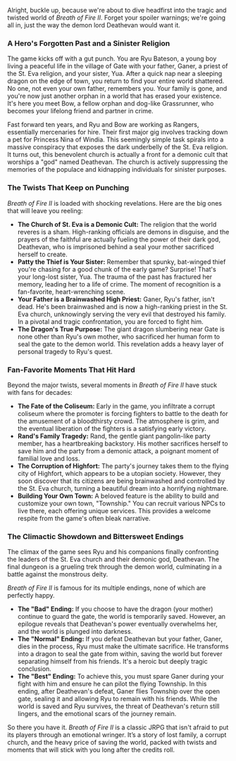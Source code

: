 Alright, buckle up, because we're about to dive headfirst into the tragic and twisted world of *Breath of Fire II*. Forget your spoiler warnings; we're going all in, just the way the demon lord Deathevan would want it.

### A Hero's Forgotten Past and a Sinister Religion

The game kicks off with a gut punch. You are Ryu Bateson, a young boy living a peaceful life in the village of Gate with your father, Ganer, a priest of the St. Eva religion, and your sister, Yua. After a quick nap near a sleeping dragon on the edge of town, you return to find your entire world shattered. No one, not even your own father, remembers you. Your family is gone, and you're now just another orphan in a world that has erased your existence. It's here you meet Bow, a fellow orphan and dog-like Grassrunner, who becomes your lifelong friend and partner in crime.

Fast forward ten years, and Ryu and Bow are working as Rangers, essentially mercenaries for hire. Their first major gig involves tracking down a pet for Princess Nina of Windia. This seemingly simple task spirals into a massive conspiracy that exposes the dark underbelly of the St. Eva religion. It turns out, this benevolent church is actually a front for a demonic cult that worships a "god" named Deathevan. The church is actively suppressing the memories of the populace and kidnapping individuals for sinister purposes.

### The Twists That Keep on Punching

*Breath of Fire II* is loaded with shocking revelations. Here are the big ones that will leave you reeling:

* **The Church of St. Eva is a Demonic Cult:** The religion that the world reveres is a sham. High-ranking officials are demons in disguise, and the prayers of the faithful are actually fueling the power of their dark god, Deathevan, who is imprisoned behind a seal your mother sacrificed herself to create.
* **Patty the Thief is Your Sister:** Remember that spunky, bat-winged thief you're chasing for a good chunk of the early game? Surprise! That's your long-lost sister, Yua. The trauma of the past has fractured her memory, leading her to a life of crime. The moment of recognition is a fan-favorite, heart-wrenching scene.
* **Your Father is a Brainwashed High Priest:** Ganer, Ryu's father, isn't dead. He's been brainwashed and is now a high-ranking priest in the St. Eva church, unknowingly serving the very evil that destroyed his family. In a pivotal and tragic confrontation, you are forced to fight him.
* **The Dragon's True Purpose:** The giant dragon slumbering near Gate is none other than Ryu's own mother, who sacrificed her human form to seal the gate to the demon world. This revelation adds a heavy layer of personal tragedy to Ryu's quest.

### Fan-Favorite Moments That Hit Hard

Beyond the major twists, several moments in *Breath of Fire II* have stuck with fans for decades:

* **The Fate of the Coliseum:** Early in the game, you infiltrate a corrupt coliseum where the promoter is forcing fighters to battle to the death for the amusement of a bloodthirsty crowd. The atmosphere is grim, and the eventual liberation of the fighters is a satisfying early victory.
* **Rand's Family Tragedy:** Rand, the gentle giant pangolin-like party member, has a heartbreaking backstory. His mother sacrifices herself to save him and the party from a demonic attack, a poignant moment of familial love and loss.
* **The Corruption of Highfort:** The party's journey takes them to the flying city of Highfort, which appears to be a utopian society. However, they soon discover that its citizens are being brainwashed and controlled by the St. Eva church, turning a beautiful dream into a horrifying nightmare.
* **Building Your Own Town:** A beloved feature is the ability to build and customize your own town, "Township." You can recruit various NPCs to live there, each offering unique services. This provides a welcome respite from the game's often bleak narrative.

### The Climactic Showdown and Bittersweet Endings

The climax of the game sees Ryu and his companions finally confronting the leaders of the St. Eva church and their demonic god, Deathevan. The final dungeon is a grueling trek through the demon world, culminating in a battle against the monstrous deity.

*Breath of Fire II* is famous for its multiple endings, none of which are perfectly happy.

* **The "Bad" Ending:** If you choose to have the dragon (your mother) continue to guard the gate, the world is temporarily saved. However, an epilogue reveals that Deathevan's power eventually overwhelms her, and the world is plunged into darkness.
* **The "Normal" Ending:** If you defeat Deathevan but your father, Ganer, dies in the process, Ryu must make the ultimate sacrifice. He transforms into a dragon to seal the gate from within, saving the world but forever separating himself from his friends. It's a heroic but deeply tragic conclusion.
* **The "Best" Ending:** To achieve this, you must spare Ganer during your fight with him and ensure he can pilot the flying Township. In this ending, after Deathevan's defeat, Ganer flies Township over the open gate, sealing it and allowing Ryu to remain with his friends. While the world is saved and Ryu survives, the threat of Deathevan's return still lingers, and the emotional scars of the journey remain.

So there you have it. *Breath of Fire II* is a classic JRPG that isn't afraid to put its players through an emotional wringer. It’s a story of lost family, a corrupt church, and the heavy price of saving the world, packed with twists and moments that will stick with you long after the credits roll.